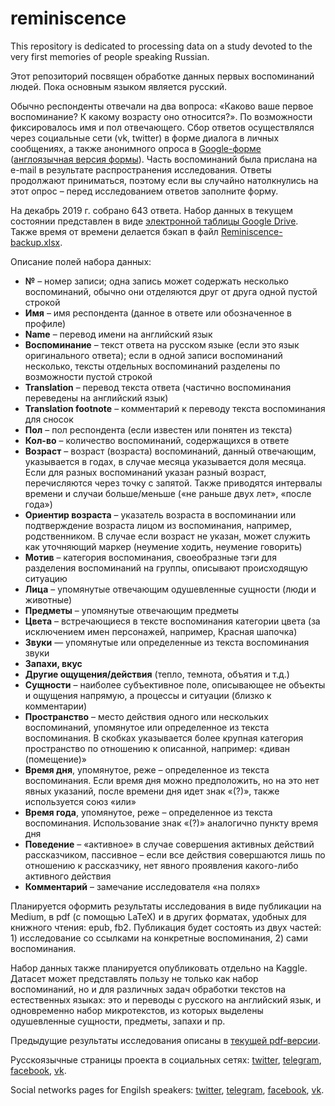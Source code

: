 # reminiscence
This repository is dedicated to processing data on a study devoted to the very first memories of people speaking Russian.

Этот репозиторий посвящен обработке данных первых воспоминаний людей. Пока основным языком является русский.

Обычно респонденты отвечали на два вопроса: «Каково ваше первое воспоминание? К какому возрасту оно относится?». По возможности фиксировалось имя и пол отвечающего. Сбор ответов осуществлялся через социальные сети (vk, twitter) в форме диалога в личных сообщениях, а также анонимного опроса в [Google-форме](https://docs.google.com/forms/d/1VgxUitSX7CZqr1RTlymFTjglAZjS_AT36cbRVX-EPXA/) ([англоязычная версия формы](https://docs.google.com/forms/d/e/1FAIpQLSfPgOvrBsthWRVqycJf6SOGhsnSP6w2hR5cn65lf50xbose9w/viewform?usp=sf_link)). Часть воспоминаний была прислана на e-mail в результате распространения исследования. Ответы продолжают приниматься, поэтому если вы случайно натолкнулись на этот опрос – перед исследованием ответов заполните форму.

На декабрь 2019 г. собрано 643 ответа. Набор данных в текущем состоянии представлен в виде [электронной таблицы Google Drive](https://docs.google.com/spreadsheets/d/1KSirtO9hZSmVst--GiqsBPYk6hX-xOCI-SolgiafjcI/edit?usp=sharing). Также время от времени делается бэкап в файл [Reminiscence-backup.xlsx](https://github.com/matyushkin/reminiscence/blob/master/Reminiscence-backup.xlsx).

Описание полей набора данных:
- **№** – номер записи; одна запись может содержать несколько воспоминаний, обычно они отделяются друг от друга одной пустой строкой
- **Имя** – имя респондента (данное в ответе или обозначенное в профиле)
- **Name** – перевод имени на английский язык
- **Воспоминание** – текст ответа на русском языке (если это язык оригинального ответа); если в одной записи воспоминаний несколько, тексты отдельных воспоминаний разделены по возможности пустой строкой
- **Translation** – перевод текста ответа (частично воспоминания переведены на английский язык)
- **Translation footnote** – комментарий к переводу текста воспоминания для сносок
- **Пол** – пол респондента (если известен или понятен из текста)
- **Кол-во** – количество воспоминаний, содержащихся в ответе
- **Возраст** – возраст (возраста) воспоминаний, данный отвечающим, указывается в годах, в случае месяца указывается доля месяца. Если для разных воспоминаний указан разный возраст, перечисляются через точку с запятой. Также приводятся интервалы времени и случаи больше/меньше («не раньше двух лет», «после года»)
- **Ориентир возраста** – указатель возраста в воспоминании или подтверждение возраста лицом из воспоминания, например, родственником. В случае если возраст не указан, может служить как уточняющий маркер (неумение ходить, неумение говорить)
- **Мотив** – категория воспоминания, своеобразные тэги для разделения воспоминаний на группы, описывают происходящую ситуацию
- **Лица** – упомянутые отвечающим одушевленные сущности (люди и животные) 
- **Предметы** – упомянутые отвечающим предметы
- **Цвета** – встречающиеся в тексте воспоминания категории цвета (за исключением имен персонажей, например, Красная шапочка)
- **Звуки** — упомянутые или определенные из текста воспоминания звуки
- **Запахи, вкус**
- **Другие ощущения/действия** (тепло, темнота, объятия и т.д.)
- **Сущности** – наиболее субъективное поле, описывающее не объекты и ощущения напрямую, а процессы и ситуации (близко к комментарии)
- **Пространство** – место действия одного или нескольких воспоминаний, упомянутое или определенное из текста воспоминания. В скобках указывается более крупная категория пространство по отношению к описанной, например: «диван (помещение)»
- **Время дня**, упомянутое, реже – определенное из текста воспоминания. Если время дня можно предположить, но на это нет явных указаний, после времени дня идет знак «(?)», также используется союз «или»
- **Время года**, упомянутое, реже – определенное из текста воспоминания. Использование знак «(?)» аналогично пункту время дня
- **Поведение** – «активное» в случае совершения активных действий рассказчиком, пассивное – если все действия совершаются лишь по отношению к рассказчику, нет явного проявления какого-либо активного действия
- **Комментарий** – замечание исследователя «на полях»

Планируется оформить результаты исследования в виде публикации на Medium, в pdf (с помощью LaTeX) и в других форматах, удобных для книжного чтения: epub, fb2. Публикация будет состоять из двух частей: 1) исследование со ссылками на конкретные воспоминания, 2) сами воспоминания.

Набор данных также планируется опубликовать отдельно на Kaggle. Датасет может представлять пользу не только как набор воспоминаний, но и для различных задач обработки текстов на естественных языках: это и переводы с русского на английский язык, и одновременно набор микротекстов, из которых выделены одушевленные сущности, предметы, запахи и пр.

Предыдущие результаты исследования описаны в [текущей pdf-версии](https://github.com/matyushkin/reminiscence/blob/master/Pervye_vospominaniya_Leva_Matyushkin.pdf).

Русскоязычные страницы проекта в социальных сетях:
[twitter](https://twitter.com/memories_ru), [telegram](t.me/memories_ru), [facebook](https://facebook.com/firstmemoriesru), [vk](https://vk.com/first_memories).

Social networks pages for Engilsh speakers: [twitter](https://twitter.com/en_memories), [telegram](t.me/memories_en), [facebook](https://facebook.com/firstmemoriesen), [vk](https://vk.com/first_memories_en).